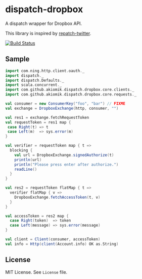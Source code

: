 dispatch-dropbox
================

A dispatch wrapper for Dropbox API.

This library is inspired by [repatch-twitter](https://github.com/eed3si9n/repatch-twitter).

[![Build Status](https://travis-ci.org/akiomik/dispatch-dropbox.png?branch=master)](https://travis-ci.org/akiomik/dispatch-dropbox)

## Sample

```scala
import com.ning.http.client.oauth._
import dispatch._
import dispatch.Defaults._
import scala.concurrent._
import com.github.akiomik.dispatch.dropbox.core.clients._
import com.github.akiomik.dispatch.dropbox.core.requests._

val consumer = new ConsumerKey("foo", "bar") // FIXME
val exchange = DropboxExchange(http, consumer, "")

val res1 = exchange.fetchRequestToken
val requestToken = res1 map {
 case Right(t) => t
 case Left(m)  => sys.error(m)
}

val verifier = requestToken map { t =>
  blocking {
    val url = DropboxExchange.signedAuthorize(t)
    println(url)
    println("Please press enter after authorize.")
    readLine()
  }
}

val res2 = requestToken flatMap { t =>
  verifier flatMap { v =>
    DropboxExchange.fetchAccessToken(t, v)
  }
}

val accessToken = res2 map {
  case Right(token)  => token
  case Left(message) => sys.error(message)
}

val client = Client(consumer, accessToken)
val info = Http(client(Account.info) OK as.String)
```

## License

MIT License. See `License` file.

